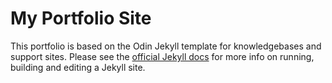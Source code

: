 # My Portfolio Site

This portfolio is based on the Odin Jekyll template for knowledgebases and support sites. Please see the [official Jekyll docs](https://jekyllrb.com/docs/) for more info on running, building and editing a Jekyll site.



